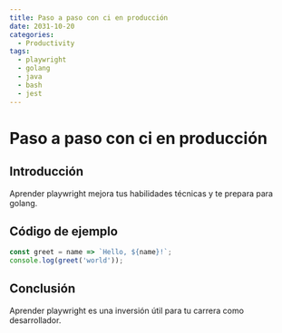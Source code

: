 ```yaml
---
title: Paso a paso con ci en producción
date: 2031-10-20
categories:
  - Productivity
tags:
  - playwright
  - golang
  - java
  - bash
  - jest
---
```


# Paso a paso con ci en producción

## Introducción

Aprender playwright mejora tus habilidades técnicas y te prepara para golang.

## Código de ejemplo

```javascript
const greet = name => `Hello, ${name}!`;
console.log(greet('world'));
```

## Conclusión

Aprender playwright es una inversión útil para tu carrera como desarrollador.